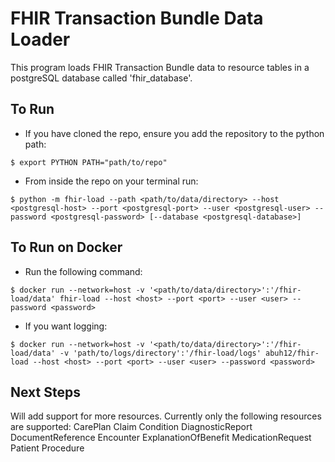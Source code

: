 # FHIR Transaction Bundle Data Loader
This program loads FHIR Transaction Bundle data to resource tables in a postgreSQL database called 'fhir_database'.

## To Run

* If you have cloned the repo, ensure you add the repository to the python path:
```Command Line
$ export PYTHON PATH="path/to/repo"
```
* From inside the repo on your terminal run:
```Command Line
$ python -m fhir-load --path <path/to/data/directory> --host <postgresql-host> --port <postgresql-port> --user <postgresql-user> --password <postgresql-password> [--database <postgresql-database>]
```

## To Run on Docker

* Run the following command:
```Command Line
$ docker run --network=host -v '<path/to/data/directory>':'/fhir-load/data' fhir-load --host <host> --port <port> --user <user> --password <password>
```
* If you want logging:
```Command Line
$ docker run --network=host -v '<path/to/data/directory>':'/fhir-load/data' -v 'path/to/logs/directory':'/fhir-load/logs' abuh12/fhir-load --host <host> --port <port> --user <user> --password <password>
```

## Next Steps

Will add support for more resources.
Currently only the following resources are supported:
CarePlan
Claim
Condition
DiagnosticReport
DocumentReference
Encounter
ExplanationOfBenefit
MedicationRequest
Patient
Procedure